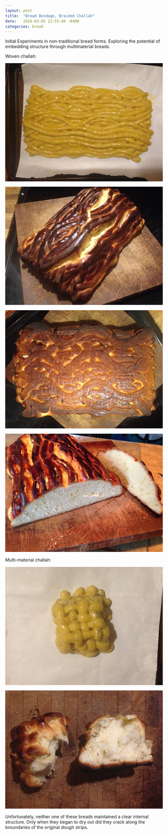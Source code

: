 ```yaml
---
layout: post
title:  "Bread Bondage, Braided Challah"
date:   2016-03-05 22:55:48 -0400
categories: bread
---
```


Initial Experiments in non-traditional bread forms. Exploring the potential of embedding structure through multimaterial breads. 

Woven challah:

![img](/assets/egg_6.JPG)

![img](/assets/egg_3.JPG)

![img](/assets/egg_2.JPG)

![img](/assets/egg_1.JPG)

Multi-material challah:

![img](/assets/egg_5.JPG)

![img](/assets/egg_4.JPG)

Unfortunately, neither one of these breads maintained a clear internal structure. Only when they began to dry out did they crack along the broundaries of the original dough strips.
